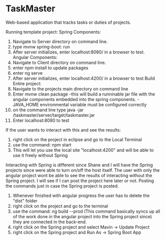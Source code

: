 # TaskMaster
Web-based application that tracks tasks or duties of projects.

Running template project:
  Spring Components:
  1. Navigate to Server directory on command line.
  2. type mvnw spring-boot: run
  3. After server initializes, enter localhost:8080/<spring component url> in a browser to test.
  Angular Components:
  1. Navigate to Client directory on command line.
  2. enter npm install to update packages
  3. enter ng serve
  4. After server initializes, enter localhost:4200/<angular component url> in a browser to test
  Build Entire project:
  1. Navigate to the projects main directory on command line
  2. Enter mvnw clean package
     -this will build a runninable jar file with the angular components embedded into the spring components.
     -JAVA_HOME environmental variable must be configured correctly
  3. on the command line type java -jar <path>/taskmaster/server/target/taskmaster.jar
  4. Enter localhost:8080 to test
  
If the user wants to interact with this and see the results:
  1. right click on the project in eclipse and go to the Local Terminal
  2. use the command: npm start 
  3. This will let you use the local site "localhost:4200" and will be able to use it freely without Spring
  
Interacting with Spring is different since Shane and I will have the Spring projects since were able to turn on/off the host itself. The user with only the angular project wont be able to see the results of interacting without the Spring project. I will see if I can post the project here later or not. Posting the commands just in case the Spring project is posted.

  1. Whenever finished with angular progress the user has to delete the "dist" folder
  2. right click on the project and go to the terminal 
  3. use the command: ng build --prod (This command basically syncs up all of the work done in the angular project into the Spring project since) they are connected in the back-end.
  4. right click on the Spring project and select Mavin -> Update Project
  5. right click on the Spring project and Run As -> Spring Boot App
